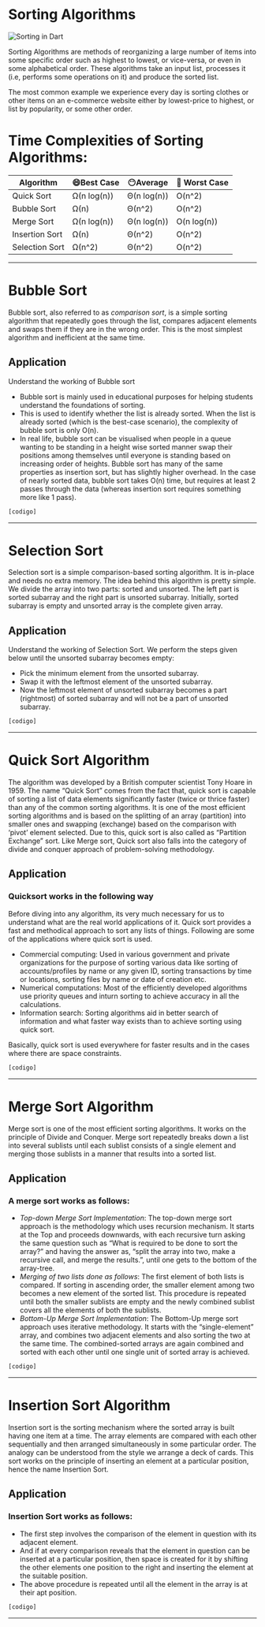 # Sorting Algorithms 
![Sorting in Dart](dart-sort.png)

Sorting Algorithms are methods of reorganizing a large number of items into some specific order such as highest to lowest, or vice-versa, or even in some alphabetical order.
These algorithms take an input list, processes it (i.e, performs some operations on it) and produce the sorted list.


The most common example we experience every day is sorting clothes or other items on an e-commerce website either by lowest-price to highest, or list by popularity, or some other order.

# Time Complexities of Sorting Algorithms:
| Algorithm       | 😄Best Case | 😶Average  | 🙁 Worst Case |
|-----------------|-------------|-------------|------------|
| Quick Sort      | Ω(n log(n)) | Θ(n log(n)) | O(n^2)     |
| Bubble Sort     | Ω(n)        | Θ(n^2)      | O(n^2)     |  
| Merge Sort      | Ω(n log(n)) | Θ(n log(n)) | O(n log(n))|  
| Insertion Sort  | Ω(n)        | Θ(n^2)      | O(n^2)     |  
| Selection Sort  | Ω(n^2)      | Θ(n^2)      | O(n^2)     |  

---
# Bubble Sort
Bubble sort, also referred to as *comparison sort*, is a simple sorting algorithm that repeatedly goes through the list, compares adjacent elements and swaps them if they are in the wrong order. This is the most simplest algorithm and inefficient at the same time.

## Application
Understand the working of Bubble sort
- Bubble sort is mainly used in educational purposes for helping students understand the foundations of sorting.
- This is used to identify whether the list is already sorted. When the list is already sorted (which is the best-case scenario), the complexity of bubble sort is only O(n).
- In real life, bubble sort can be visualised when people in a queue wanting to be standing in a height wise sorted manner swap their positions among themselves until everyone is standing based on increasing order of heights.
Bubble sort has many of the same properties as insertion sort, but has slightly higher overhead. In the case of nearly sorted data, bubble sort takes O(n) time, but requires at least 2 passes through the data (whereas insertion sort requires something more like 1 pass).
```dart
[codigo]
```
---
# Selection Sort
Selection sort is a simple comparison-based sorting algorithm. It is in-place and needs no extra memory.
The idea behind this algorithm is pretty simple. We divide the array into two parts: sorted and unsorted. The left part is sorted subarray and the right part is unsorted subarray. Initially, sorted subarray is empty and unsorted array is the complete given array.
## Application
Understand the working of Selection Sort. We perform the steps given below until the unsorted subarray becomes empty:
- Pick the minimum element from the unsorted subarray.
- Swap it with the leftmost element of the unsorted subarray.
- Now the leftmost element of unsorted subarray becomes a part (rightmost) of sorted subarray and will not be a part of unsorted subarray.
```dart
[codigo]
```
---
#  Quick Sort Algorithm
The algorithm was developed by a British computer scientist Tony Hoare in 1959. The name “Quick Sort” comes from the fact that, quick sort is capable of sorting a list of data elements significantly faster (twice or thrice faster) than any of the common sorting algorithms. It is one of the most efficient sorting algorithms and is based on the splitting of an array (partition) into smaller ones and swapping (exchange) based on the comparison with ‘pivot’ element selected. Due to this, quick sort is also called as “Partition Exchange” sort. Like Merge sort, Quick sort also falls into the category of divide and conquer approach of problem-solving methodology.

## Application
### Quicksort works in the following way
Before diving into any algorithm, its very much necessary for us to understand what are the real world applications of it. Quick sort provides a fast and methodical approach to sort any lists of things. Following are some of the applications where quick sort is used.

- Commercial computing: Used in various government and private organizations for the purpose of sorting various data like sorting of accounts/profiles by name or any given ID, sorting transactions by time or locations, sorting files by name or date of creation etc.
- Numerical computations: Most of the efficiently developed algorithms use priority queues and inturn sorting to achieve accuracy in all the calculations.
- Information search: Sorting algorithms aid in better search of information and what faster way exists than to achieve sorting using quick sort.

Basically, quick sort is used everywhere for faster results and in the cases where there are space constraints.
```dart
[codigo]
```
---
# Merge Sort Algorithm
Merge sort is one of the most efficient sorting algorithms. It works on the principle of Divide and Conquer. Merge sort repeatedly breaks down a list into several sublists until each sublist consists of a single element and merging those sublists in a manner that results into a sorted list.

## Application
### A merge sort works as follows:
- *Top-down Merge Sort Implementation*: The top-down merge sort approach is the methodology which uses recursion mechanism. It starts at the Top and proceeds downwards, with each recursive turn asking the same question such as “What is required to be done to sort the array?” and having the answer as, “split the array into two, make a recursive call, and merge the results.”, until one gets to the bottom of the array-tree.
- *Merging of two lists done as follows*: The first element of both lists is compared. If sorting in ascending order, the smaller element among two becomes a new element of the sorted list. This procedure is repeated until both the smaller sublists are empty and the newly combined sublist covers all the elements of both the sublists.
- *Bottom-Up Merge Sort Implementation*: The Bottom-Up merge sort approach uses iterative methodology. It starts with the “single-element” array, and combines two adjacent elements and also sorting the two at the same time. The combined-sorted arrays are again combined and sorted with each other until one single unit of sorted array is achieved.
```dart
[codigo]
```
---
# Insertion Sort Algorithm
Insertion sort is the sorting mechanism where the sorted array is built having one item at a time. The array elements are compared with each other sequentially and then arranged simultaneously in some particular order. The analogy can be understood from the style we arrange a deck of cards. This sort works on the principle of inserting an element at a particular position, hence the name Insertion Sort.

## Application
### Insertion Sort works as follows:
- The first step involves the comparison of the element in question with its adjacent element.
- And if at every comparison reveals that the element in question can be inserted at a particular position, then space is created for it by shifting the other elements one position to the right and inserting the element at the suitable position.
- The above procedure is repeated until all the element in the array is at their apt position.
```dart
[codigo]
```
---
